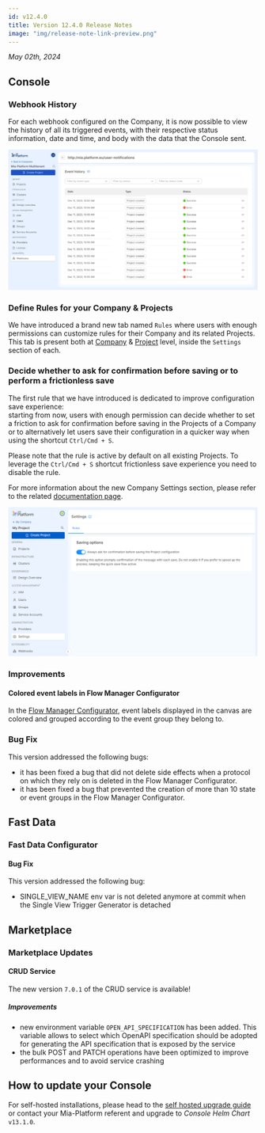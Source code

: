 ```yaml
---
id: v12.4.0
title: Version 12.4.0 Release Notes
image: "img/release-note-link-preview.png"
---
```


_May 02th, 2024_

## Console

### Webhook History

For each webhook configured on the Company, it is now possible to view the history of all its triggered events, with their respective status information, date and time, and body with the data that the Console sent.

![Webhook History](./img/webhook-history.png)

### Define Rules for your Company & Projects

We have introduced a brand new tab named `Rules` where users with enough permissions can customize rules for their Company and its related Projects. This tab is present both at [Company](/docs/12.4.0/console/company-configuration/company-settings#rules) & [Project](/docs/12.4.0/console/project-configuration/project-settings#rules) level, inside the `Settings` section of each.

### Decide whether to ask for confirmation before saving or to perform a frictionless save

The first rule that we have introduced is dedicated to improve configuration save experience:  
starting from now, users with enough permission can decide whether to set a friction to ask for confirmation before saving in the Projects of a Company or to alternatively let users save their configuration in a quicker way when using the shortcut `Ctrl/Cmd + S`.

Please note that the rule is active by default on all existing Projects. To leverage the `Ctrl/Cmd + S` shortcut frictionless save experience you need to disable the rule.

For more information about the new Company Settings section, please refer to the related [documentation page](/docs/12.4.0/console/company-configuration/company-settings#rules).

![Company settings, Rules tab](./img/v12.4.0/saving-options-for-company.png)

### Improvements

#### Colored event labels in Flow Manager Configurator

In the [Flow Manager Configurator](/docs/12.4.0/development_suite/api-console/api-design/flow-manager-configurator/overview), event labels displayed in the canvas are colored and grouped according to the event group they belong to.

### Bug Fix

This version addressed the following bugs:

* it has been fixed a bug that did not delete side effects when a protocol on which they rely on is deleted in the Flow Manager Configurator.
* it has been fixed a bug that prevented the creation of more than 10 state or event groups in the Flow Manager Configurator.

## Fast Data

### Fast Data Configurator

#### Bug Fix

This version addressed the following bug:

* SINGLE_VIEW_NAME env var is not deleted anymore at commit when the Single View Trigger Generator is detached

## Marketplace

### Marketplace Updates

#### CRUD Service

The new version `7.0.1` of the CRUD service is available!

##### Improvements

* new environment variable `OPEN_API_SPECIFICATION` has been added. This variable allows to select which OpenAPI specification should be adopted for generating the API specification that is exposed by the service
* the bulk POST and PATCH operations have been optimized to improve performances and to avoid service crashing

## How to update your Console

For self-hosted installations, please head to the [self hosted upgrade guide](/docs/12.4.0/infrastructure/self-hosted/installation-chart/how-to-upgrade#v12---version-upgrades) or contact your Mia-Platform referent and upgrade to _Console Helm Chart_ `v13.1.0`.
